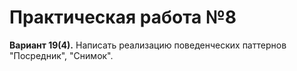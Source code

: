 # Практическая работа №8
**Вариант 19(4).**
Написать реализацию поведенческих паттернов "Посредник", "Снимок".
